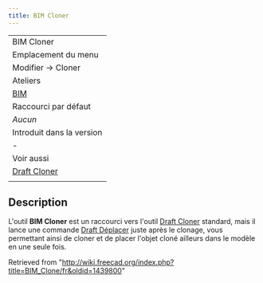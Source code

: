```yaml
---
title: BIM Cloner
---
```

|  |
| --- |
| BIM Cloner |
| Emplacement du menu |
| Modifier → Cloner |
| Ateliers |
| [BIM](/BIM_Workbench/fr "BIM Workbench/fr") |
| Raccourci par défaut |
| *Aucun* |
| Introduit dans la version |
| - |
| Voir aussi |
| [Draft Cloner](/Draft_Clone/fr "Draft Clone/fr") |
|  |

## Description

L'outil **BIM Cloner** est un raccourci vers l'outil [Draft Cloner](/Draft_Clone/fr "Draft Clone/fr") standard, mais il lance une commande [Draft Déplacer](/Draft_Move/fr "Draft Move/fr") juste après le clonage, vous permettant ainsi de cloner et de placer l'objet cloné ailleurs dans le modèle en une seule fois.

Retrieved from "<http://wiki.freecad.org/index.php?title=BIM_Clone/fr&oldid=1439800>"